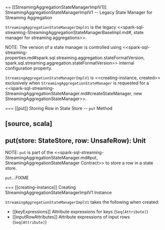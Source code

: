 == [[StreamingAggregationStateManagerImplV1]] StreamingAggregationStateManagerImplV1 -- Legacy State Manager for Streaming Aggregation

`StreamingAggregationStateManagerImplV1` is the legacy <<spark-sql-streaming-StreamingAggregationStateManagerBaseImpl.md#, state manager for streaming aggregations>>.

NOTE: The version of a state manager is controlled using <<spark-sql-streaming-properties.md#spark.sql.streaming.aggregation.stateFormatVersion, spark.sql.streaming.aggregation.stateFormatVersion>> internal configuration property.

`StreamingAggregationStateManagerImplV1` is <<creating-instance, created>> exclusively when `StreamingAggregationStateManager` is requested for a <<spark-sql-streaming-StreamingAggregationStateManager.md#createStateManager, new StreamingAggregationStateManager>>.

=== [[put]] Storing Row in State Store -- `put` Method

[source, scala]
----
put(store: StateStore, row: UnsafeRow): Unit
----

NOTE: `put` is part of the <<spark-sql-streaming-StreamingAggregationStateManager.md#put, StreamingAggregationStateManager Contract>> to store a row in a state store.

`put`...FIXME

=== [[creating-instance]] Creating StreamingAggregationStateManagerImplV1 Instance

`StreamingAggregationStateManagerImplV1` takes the following when created:

* [[keyExpressions]] Attribute expressions for keys (`Seq[Attribute]`)
* [[inputRowAttributes]] Attribute expressions of input rows (`Seq[Attribute]`)
